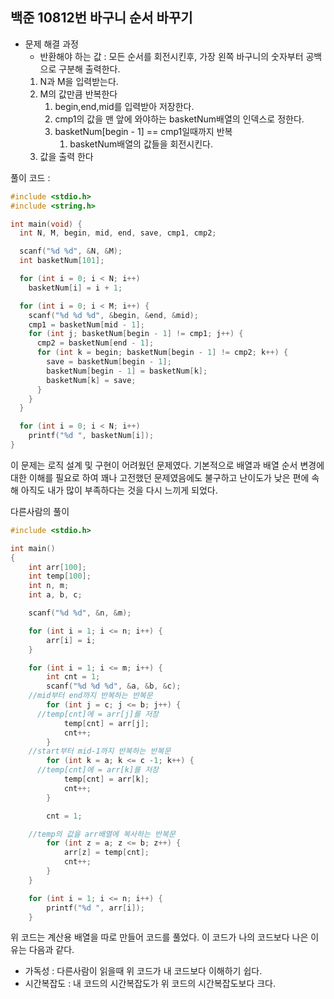 ## 백준 10812번 바구니 순서 바꾸기

- 문제 해결 과정
    - 반환해야 하는 값 : 모든 순서를 회전시킨후, 가장 왼쪽 바구니의 숫자부터 공백으로 구분해 출력한다.
    1. N과 M을 입력받는다.
    2. M의 값만큼 반복한다
        1. begin,end,mid를 입력받아 저장한다.
        2. cmp1의 값을 맨 앞에 와야하는 basketNum배열의 인덱스로 정한다.
        3. basketNum[begin - 1] == cmp1일때까지 반복
            1. basketNum배열의 값들을 회전시킨다.
    3. 값을 출력 한다

풀이 코드 :

```c
#include <stdio.h>
#include <string.h>

int main(void) {
  int N, M, begin, mid, end, save, cmp1, cmp2;

  scanf("%d %d", &N, &M);
  int basketNum[101];

  for (int i = 0; i < N; i++)
    basketNum[i] = i + 1;

  for (int i = 0; i < M; i++) {
    scanf("%d %d %d", &begin, &end, &mid);
    cmp1 = basketNum[mid - 1];
    for (int j; basketNum[begin - 1] != cmp1; j++) {
      cmp2 = basketNum[end - 1];
      for (int k = begin; basketNum[begin - 1] != cmp2; k++) {
        save = basketNum[begin - 1];
        basketNum[begin - 1] = basketNum[k];
        basketNum[k] = save;
      }
    }
  }

  for (int i = 0; i < N; i++)
    printf("%d ", basketNum[i]);
}
```

이 문제는 로직 설계 및 구현이 어려웠던 문제였다. 기본적으로 배열과 배열 순서 변경에 대한 이해를 필요로 하여 꽤나 고전했던 문제였음에도 불구하고 난이도가 낮은 편에 속해 아직도 내가 많이 부족하다는 것을 다시 느끼게 되었다.

다른사람의 풀이

```c
#include <stdio.h>

int main()
{
	int arr[100];
	int temp[100];
	int n, m;
	int a, b, c;

	scanf("%d %d", &n, &m);

	for (int i = 1; i <= n; i++) {
		arr[i] = i;
	}

	for (int i = 1; i <= m; i++) {
		int cnt = 1;
		scanf("%d %d %d", &a, &b, &c);
    //mid부터 end까지 반복하는 반복문
		for (int j = c; j <= b; j++) {
      //temp[cnt]에 = arr[j]를 저장
			temp[cnt] = arr[j];
			cnt++;
		}
    //start부터 mid-1까지 반복하는 반복문
		for (int k = a; k <= c -1; k++) {
      //temp[cnt]에 = arr[k]를 저장
			temp[cnt] = arr[k];
			cnt++;
		}

		cnt = 1;

    //temp의 값을 arr배열에 복사하는 반복문
		for (int z = a; z <= b; z++) {
			arr[z] = temp[cnt];
			cnt++;
		}
	}

	for (int i = 1; i <= n; i++) {
		printf("%d ", arr[i]);
	}
```

위 코드는 계산용 배열을 따로 만들어 코드를 풀었다. 이 코드가 나의 코드보다 나은 이유는 다음과 같다.

- 가독성 : 다른사람이 읽을때 위 코드가 내 코드보다 이해하기 쉽다.
- 시간복잡도 : 내 코드의 시간복잡도가 위 코드의 시간복잡도보다 크다.
